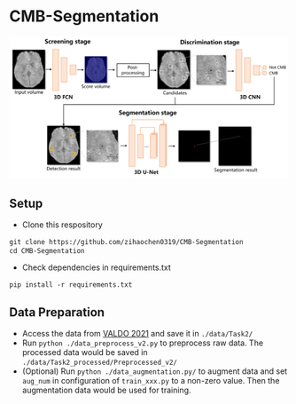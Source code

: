 # CMB-Segmentation
![Framework](./figure/framework_overall.png)

## Setup
* Clone this respository
```
git clone https://github.com/zihaochen0319/CMB-Segmentation
cd CMB-Segmentation
```
* Check dependencies in requirements.txt
```
pip install -r requirements.txt
```

## Data Preparation
* Access the data from [VALDO 2021](https://valdo.grand-challenge.org/Description/) and save it in ```./data/Task2/```
* Run ```python ./data_preprocess_v2.py``` to preprocess raw data. The processed data would be saved in ```./data/Task2_processed/Preprocessed_v2/```
* (Optional) Run ```python ./data_augmentation.py/``` to augment data and set ```aug_num``` in configuration of ```train_xxx.py``` to a non-zero value. Then the augmentation data would be used for training.
